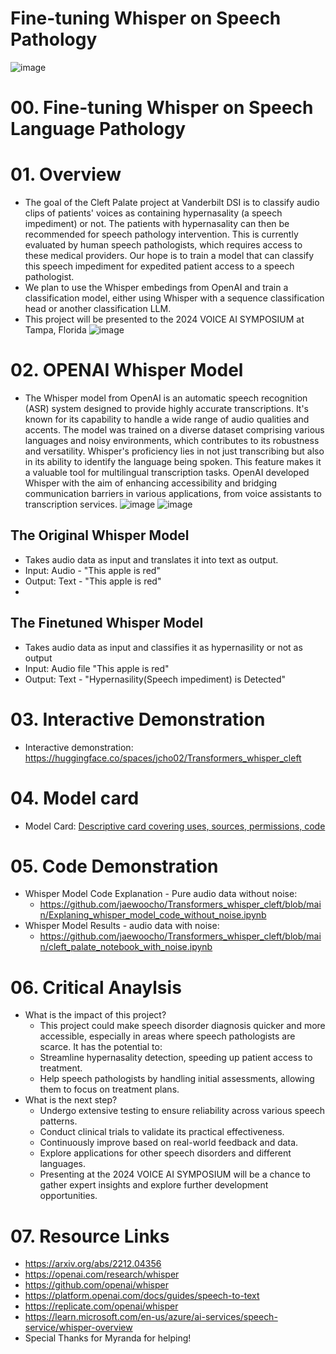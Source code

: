 # Fine-tuning Whisper on Speech Pathology
![image](https://github.com/jaewoocho/Transformers_whisper_cleft/assets/25238652/3d47cdc3-ee14-4913-81ab-4c2efb6e1932)
# 00. Fine-tuning Whisper on Speech Language Pathology
# 01. Overview
- The goal of the Cleft Palate project at Vanderbilt DSI is to classify audio clips of patients' voices as containing hypernasality (a speech impediment) or not. The patients with hypernasality can then be recommended for speech pathology intervention. This is currently evaluated by human speech pathologists, which requires access to these medical providers. Our hope is to train a model that can classify this speech impediment for expedited patient access to a speech pathologist.
- We plan to use the Whisper embedings from OpenAI and train a classification model, either using Whisper with a sequence classification head or another classification LLM.
- This project will be presented to the 2024 VOICE AI SYMPOSIUM at Tampa, Florida
![image](https://github.com/jaewoocho/Transformers_whisper_cleft/assets/25238652/c63a21d4-c0ee-40c4-94ce-d6e4ccc2a2da)

# 02. OPENAI Whisper Model 
- The Whisper model from OpenAI is an automatic speech recognition (ASR) system designed to provide highly accurate transcriptions. It's known for its capability to handle a wide range of audio qualities and accents. The model was trained on a diverse dataset comprising various languages and noisy environments, which contributes to its robustness and versatility. Whisper's proficiency lies in not just transcribing but also in its ability to identify the language being spoken. This feature makes it a valuable tool for multilingual transcription tasks. OpenAI developed Whisper with the aim of enhancing accessibility and bridging communication barriers in various applications, from voice assistants to transcription services.
![image](https://github.com/jaewoocho/Transformers_whisper_cleft/assets/25238652/bad84052-3c7c-4524-b8d5-f0da8bc0f86f)
![image](https://github.com/jaewoocho/Transformers_whisper_cleft/assets/25238652/422985cb-39ca-4de6-9a83-8733bc4240d8)

## The Original Whisper Model
  - Takes audio data as input and translates it into text as output.
  - Input: Audio - "This apple is red"
  - Output: Text - "This apple is red"
  - 
## The Finetuned Whisper Model
  - Takes audio data as input and classifies it as hypernasility or not as output
  - Input: Audio file "This apple is red"
  - Output: Text - "Hypernasility(Speech impediment) is Detected" 

# 03. Interactive Demonstration
- Interactive demonstration: https://huggingface.co/spaces/jcho02/Transformers_whisper_cleft 

# 04. Model card
- Model Card: [Descriptive card covering uses, sources, permissions, code](https://huggingface.co/jcho02/whisper_cleft)
  
# 05. Code Demonstration 
 - Whisper Model Code Explanation - Pure audio data without noise:
   - https://github.com/jaewoocho/Transformers_whisper_cleft/blob/main/Explaning_whisper_model_code_without_noise.ipynb
 - Whisper Model Results - audio data with noise:
   - https://github.com/jaewoocho/Transformers_whisper_cleft/blob/main/cleft_palate_notebook_with_noise.ipynb 
   
# 06. Critical Anaylsis 
  - What is the impact of this project?
    -  This project could make speech disorder diagnosis quicker and more accessible, especially in areas where speech pathologists are scarce. It has the potential to:
      - Streamline hypernasality detection, speeding up patient access to treatment.
      - Help speech pathologists by handling initial assessments, allowing them to focus on treatment plans.
  - What is the next step?
    -  Undergo extensive testing to ensure reliability across various speech patterns.
    -  Conduct clinical trials to validate its practical effectiveness.
    -  Continuously improve based on real-world feedback and data.
    -  Explore applications for other speech disorders and different languages.
    -  Presenting at the 2024 VOICE AI SYMPOSIUM will be a chance to gather expert insights and explore further development opportunities.

# 07. Resource Links
  - https://arxiv.org/abs/2212.04356
  - https://openai.com/research/whisper 
  - https://github.com/openai/whisper 
  - https://platform.openai.com/docs/guides/speech-to-text
  - https://replicate.com/openai/whisper
  - https://learn.microsoft.com/en-us/azure/ai-services/speech-service/whisper-overview
  - Special Thanks for Myranda for helping!
